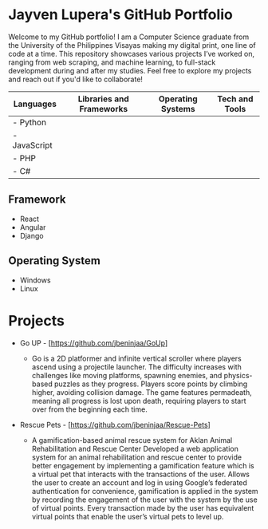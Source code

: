 # Jayven Lupera's GitHub Portfolio 

Welcome to my GitHub portfolio! I am a Computer Science graduate from the University of the Philippines Visayas making my digital print, one line of code at a time.  This repository showcases various projects I’ve worked on, ranging from web scraping, and machine learning, to full-stack development during and after my studies. Feel free to explore my projects and reach out if you'd like to collaborate!

| Languages | Libraries and Frameworks | Operating Systems | Tech and Tools
|----|----|----|----|
| - Python |
| - JavaScript |
| - PHP |
| - C# |

## Framework
- React
- Angular
- Django

## Operating System
- Windows
- Linux

# Projects
- Go UP - [https://github.com/jbeninjaa/GoUp]
  - Go is a 2D platformer and infinite vertical scroller where players ascend using a projectile launcher. The difficulty increases with challenges like moving platforms, spawning enemies, and physics-based puzzles as they progress. Players score points by climbing higher, avoiding collision damage. The game features permadeath, meaning all progress is lost upon death, requiring players to start over from the beginning each time.

- Rescue Pets - [https://github.com/jbeninjaa/Rescue-Pets]
  - A gamification-based animal rescue system for Aklan Animal Rehabilitation and Rescue Center
Developed a web application system for an animal rehabilitation and rescue center to provide better engagement by implementing a gamification feature which is a virtual pet that interacts with the transactions of the user. Allows the user to create an account and log in using Google’s federated authentication for convenience, gamification is applied in the system by recording the engagement of the user with the system by the use of virtual points. Every transaction made by the user has equivalent virtual points that enable the user’s virtual pets to level up.

